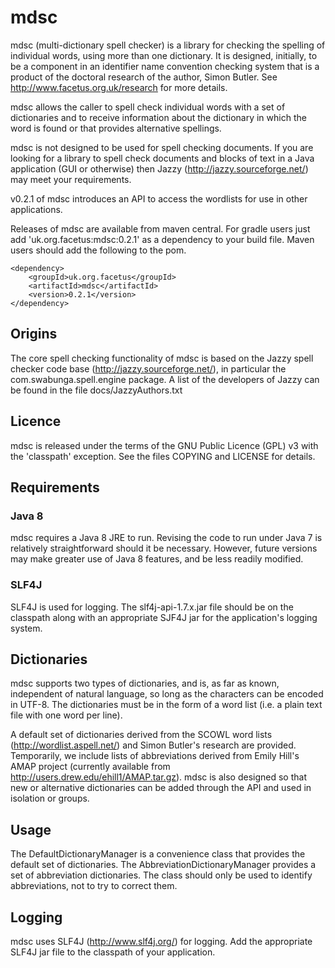 # mdsc

mdsc (multi-dictionary spell checker) is a library for checking the spelling 
of individual words, using more than one dictionary. It is designed, 
initially, to be a component in an identifier name convention checking system 
that is a product of the doctoral research of the author, Simon Butler.
See http://www.facetus.org.uk/research for more details.

mdsc allows the caller to spell check individual words with a set of 
dictionaries and to receive information about the dictionary in which 
the word is found or that provides alternative spellings.

mdsc is not designed to be used for spell checking documents. If you are 
looking for a library to spell check documents and blocks of text in a 
Java application (GUI or otherwise) then Jazzy 
(http://jazzy.sourceforge.net/) may meet your requirements.

v0.2.1 of mdsc introduces an API to access the wordlists for use in
other applications. 

Releases of mdsc are available from maven central. For gradle users
just add 'uk.org.facetus:mdsc:0.2.1' as a dependency to your build
file. Maven users should add the following to the pom.

```
<dependency>
    <groupId>uk.org.facetus</groupId>
    <artifactId>mdsc</artifactId>
    <version>0.2.1</version>
</dependency>
```

## Origins

The core spell checking functionality of mdsc is based on the Jazzy spell 
checker code base (http://jazzy.sourceforge.net/), in particular the 
com.swabunga.spell.engine package. A list of the developers of Jazzy can 
be found in the file docs/JazzyAuthors.txt

## Licence

mdsc is released under the terms of the GNU Public Licence (GPL) v3 with 
the 'classpath' exception. See the files COPYING and LICENSE for details.

## Requirements
### Java 8
mdsc requires a Java 8 JRE to run. Revising the code to run under Java 7 
is relatively straightforward should it be necessary. However, future 
versions may make greater use of Java 8 features, and be less readily 
modified.

### SLF4J
SLF4J is used for logging. The slf4j-api-1.7.x.jar file should be on the 
classpath along with an appropriate SJF4J jar for the application's 
logging system.
 

## Dictionaries

mdsc supports two types of dictionaries, and is, as far as known, 
independent of natural language, so long as the characters can be encoded 
in UTF-8. The dictionaries must be in the form of a word list (i.e. a 
plain text file with one word per line).

A default set of dictionaries derived from the SCOWL word lists
(http://wordlist.aspell.net/) and Simon Butler's research are provided. 
Temporarily, we include lists of abbreviations derived from Emily Hill's AMAP project
(currently available from http://users.drew.edu/ehill1/AMAP.tar.gz). 
mdsc is also designed so that new or alternative dictionaries can 
be added through the API and used in isolation or groups.

## Usage

The DefaultDictionaryManager is a convenience class that provides the 
default set of dictionaries. The AbbreviationDictionaryManager 
provides a set of abbreviation dictionaries. The class should only 
be used to identify abbreviations, not to try to correct them.

## Logging

mdsc uses SLF4J (http://www.slf4j.org/) for logging. Add the 
appropriate SLF4J jar file to the classpath of your application.

